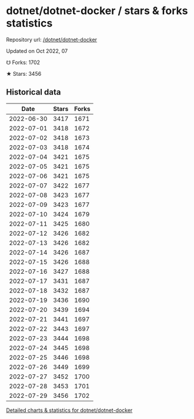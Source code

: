 # dotnet/dotnet-docker / stars & forks statistics

Repository url: [/dotnet/dotnet-docker](https://github.com/dotnet/dotnet-docker)

Updated on Oct 2022, 07

☋ Forks: 1702

★ Stars: 3456

## Historical data
| Date | Stars | Forks |
|------|-------|-------|
| 2022-06-30 | 3417 | 1671 | 
| 2022-07-01 | 3418 | 1672 | 
| 2022-07-02 | 3418 | 1673 | 
| 2022-07-03 | 3418 | 1674 | 
| 2022-07-04 | 3421 | 1675 | 
| 2022-07-05 | 3421 | 1675 | 
| 2022-07-06 | 3421 | 1675 | 
| 2022-07-07 | 3422 | 1677 | 
| 2022-07-08 | 3423 | 1677 | 
| 2022-07-09 | 3423 | 1677 | 
| 2022-07-10 | 3424 | 1679 | 
| 2022-07-11 | 3425 | 1680 | 
| 2022-07-12 | 3426 | 1682 | 
| 2022-07-13 | 3426 | 1682 | 
| 2022-07-14 | 3426 | 1687 | 
| 2022-07-15 | 3426 | 1688 | 
| 2022-07-16 | 3427 | 1688 | 
| 2022-07-17 | 3431 | 1687 | 
| 2022-07-18 | 3432 | 1687 | 
| 2022-07-19 | 3436 | 1690 | 
| 2022-07-20 | 3439 | 1694 | 
| 2022-07-21 | 3441 | 1697 | 
| 2022-07-22 | 3443 | 1697 | 
| 2022-07-23 | 3444 | 1698 | 
| 2022-07-24 | 3445 | 1698 | 
| 2022-07-25 | 3446 | 1698 | 
| 2022-07-26 | 3449 | 1699 | 
| 2022-07-27 | 3452 | 1700 | 
| 2022-07-28 | 3453 | 1701 | 
| 2022-07-29 | 3456 | 1702 | 


[Detailed charts & statistics for dotnet/dotnet-docker](https://reviewgithub.com/rep/dotnet/dotnet-docker)
